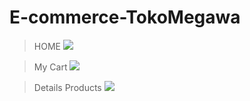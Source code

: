 # E-commerce-TokoMegawa
> HOME
![](https://i.ibb.co/pbmCMHW/HOME.png)

> My Cart
![](https://i.ibb.co/gP4LKtZ/My-Cart.png)

> Details Products
![](https://i.ibb.co/pbXvnW8/Details-Products.png)

